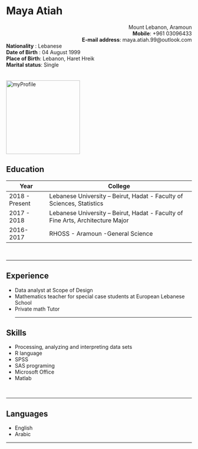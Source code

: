 # Maya Atiah
<div>
    <div style="text-align: right"> 
    Mount Lebanon, Aramoun <br>
    <b>Mobile</b>: +961 03096433<br>
    <b>E-mail address</b>: maya.atiah.99@outlook.com
    </div>
    <div> 
    <b>Nationality</b> : Lebanese <br>
    <b>Date of Birth</b> : 04 August 1999 <br>
    <b>Place of Birth</b>: Lebanon, Haret Hreik<br> 
    <b>Marital status</b>: Single
    </div>
</div>
<br><br>

<image src="image.jpeg" alt="myProfile" width="200">

## **Education**

| Year | College |
| ------- | --------|
| 2018 - Present | Lebanese University – Beirut, Hadat - Faculty of Sciences, Statistics |
| 2017 - 2018 | Lebanese University – Beirut, Hadat - Faculty of Fine Arts, Architecture Major |
| 2016-2017 | RHOSS - Aramoun -General Science |

<br><hr>

## **Experience**

* Data analyst at Scope of Design
* Mathematics teacher for special case students at European Lebanese School
* Private math Tutor
<br><hr>


## **Skills**

* Processing, analyzing and interpreting data sets
* R language
* SPSS
* SAS programing
* Microsoft Office
* Matlab


<br><hr>

## **Languages**

* English
* Arabic


<hr>